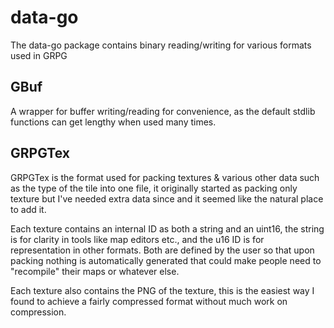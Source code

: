 # data-go

The data-go package contains binary reading/writing for various formats used in GRPG

## GBuf

A wrapper for buffer writing/reading for convenience, as the default stdlib functions can get lengthy when used many times.

## GRPGTex

GRPGTex is the format used for packing textures & various other data such as the type of the tile into one file, it originally started as packing only texture 
but I've needed extra data since and it seemed like the natural place to add it.

Each texture contains an internal ID as both a string and an uint16, the string is for clarity in tools like map editors etc., and the u16 ID is for representation in other formats.
Both are defined by the user so that upon packing nothing is automatically generated that could make people need to "recompile" their maps or whatever else.

Each texture also contains the PNG of the texture, this is the easiest way I found to achieve a fairly compressed format without much work on compression.
